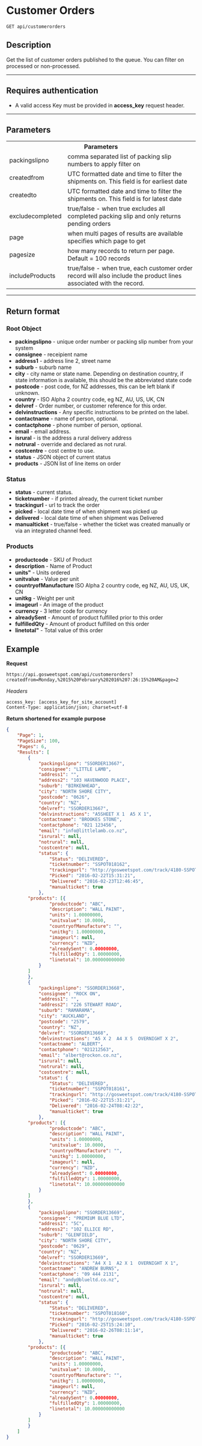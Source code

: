 # Customer Orders

    GET api/customerorders

## Description
Get the list of customer orders published to the queue. You can filter on processed or non-processed.

***

## Requires authentication
* A valid access Key must be provided in **access_key** request header.

***

## Parameters
<table>
  <tr>
    <th colspan="2">Parameters</th>
  </tr>
  <tr>
    <td>packingslipno</td>
    <td>comma separated list of packing slip numbers to apply filter on</td>
  </tr>
  <tr>
    <td>createdfrom</td>
    <td>UTC formatted date and time to filter the shipments on. This field is for earliest date</td>
  </tr>
  <tr>
    <td>createdto</td>
    <td>UTC formatted date and time to filter the shipments on. This field is for latest date</td>
  </tr>
  <tr>
    <td>excludecompleted</td>
    <td>true/false - when true excludes all completed packing slip and only returns pending orders</td>
  </tr>
  <tr>
    <td>page</td>
    <td>when multi pages of results are available specifies which page to get</td>
  </tr>
  <tr>
    <td>pagesize</td>
    <td>how many records to return per page. Default = 100 records</td>
  </tr>
      <tr>
    <td>includeProducts</td>
    <td>true/false - when true, each customer order record will also include the product lines associated with the record.</td>
  </tr>
</table>

***

## Return format
### Root Object
- **packingslipno** - unique order number or packing slip number from your system
- **consignee** - receipient name
- **address1** - address line 2, street name
- **suburb** - suburb name
- **city** - city name or state name. Depending on destination country, if state information is available, this should be the abbreviated state code
- **postcode** - post code, for NZ addresses, this can be left blank if unknown.
- **country** - ISO Alpha 2 country code, eg NZ, AU, US, UK, CN
- **delvref** - Order number, or customer reference for this order.
- **delvinstructions** - Any specific instructions to be printed on the label.
- **contactname** - name of person, optional.
- **contactphone** - phone number of person, optional.
- **email** - email address.
- **isrural** - is the address a rural delivery address
- **notrural** - override and declared as not rural.
- **costcentre** - cost centre to use.
- **status** - JSON object of current status
- **products** - JSON list of line items on order

### Status
- **status** - current status.
- **ticketnumber** - if printed already, the current ticket number
- **trackingurl** - url to track the order
- **picked** - local date time of when shipment was picked up
- **delivered** - local date time of when shipment was Delivered
- **manualticket** - true/false - whether the ticket was created manually or via an integrated channel feed.

### Products
- **productcode** - SKU of Product
- **description** - Name of Product
- **units"** - Units ordered
- **unitvalue** - Value per unit
- **countryofManufacture** ISO Alpha 2 country code, eg NZ, AU, US, UK, CN
- **unitkg** - Weight per unit
- **imageurl** - An image of the product
- **currency** - 3 letter code for currency
- **alreadySent** - Amount of product fulfilled prior to this order
- **fulfilledQty** - Amount of product fulfilled on this order
- **linetotal"** - Total value of this order

## Example
**Request**

    https://api.gosweetspot.com/api/customerorders?createdfrom=Monday,%2015%20February%202016%207:26:15%20AM&page=2

*Headers*

    access_key: [access_key_for_site_account]
    Content-Type: application/json; charset=utf-8


**Return** __shortened for example purpose__
``` json
{
    "Page": 1,
    "PageSize": 100,
    "Pages": 6,
    "Results": [
        {
            "packingslipno": "SSORDER13667",
            "consignee": "LITTLE LAMB",
            "address1": "",
            "address2": "103 HAVENWOOD PLACE",
            "suburb": "BIRKENHEAD",
            "city": "NORTH SHORE CITY",
            "postcode": "0626",
            "country": "NZ",
            "delvref": "SSORDER13667",
            "delvinstructions": "A5SHEET X 1  A5 X 1",
            "contactname": "BROOKES STONE",
            "contactphone": "021 123456",
            "email": "info@littlelamb.co.nz",
            "isrural": null,
            "notrural": null,
            "costcentre": null,
            "status": {
                "Status": "DELIVERED",
                "ticketnumber": "SSPOT018162",
                "trackingurl": "http://gosweetspot.com/track/4180-SSPOT018162",
                "Picked": "2016-02-22T15:31:21",
                "Delivered": "2016-02-23T12:46:45",
                "manualticket": true
            },
		"products": [{
				"productcode": "ABC",
				"description": "WALL PAINT",
				"units": 1.00000000,
				"unitvalue": 10.0000,
				"countryofManufacture": "",
				"unitkg": 1.00000000,
				"imageurl": null,
				"currency": "NZD",
				"alreadySent": 0.00000000,
				"fulfilledQty": 1.00000000,
				"linetotal": 10.000000000000
			}
		]
        },
        {
            "packingslipno": "SSORDER13668",
            "consignee": "ROCK ON",
            "address1": "",
            "address2": "226 STEWART ROAD",
            "suburb": "RAMARAMA",
            "city": "AUCKLAND",
            "postcode": "2579",
            "country": "NZ",
            "delvref": "SSORDER13668",
            "delvinstructions": "A5 X 2  A4 X 5  OVERNIGHT X 2",
            "contactname": "ALBERT",
            "contactphone": "021212563",
            "email": "albert@rockon.co.nz",
            "isrural": null,
            "notrural": null,
            "costcentre": null,
            "status": {
                "Status": "DELIVERED",
                "ticketnumber": "SSPOT018161",
                "trackingurl": "http://gosweetspot.com/track/4180-SSPOT018161",
                "Picked": "2016-02-22T15:31:21",
                "Delivered": "2016-02-24T08:42:22",
                "manualticket": true
            },
		"products": [{
				"productcode": "ABC",
				"description": "WALL PAINT",
				"units": 1.00000000,
				"unitvalue": 10.0000,
				"countryofManufacture": "",
				"unitkg": 1.00000000,
				"imageurl": null,
				"currency": "NZD",
				"alreadySent": 0.00000000,
				"fulfilledQty": 1.00000000,
				"linetotal": 10.000000000000
			}
		]
        },
        {
            "packingslipno": "SSORDER13669",
            "consignee": "PREMIUM BLUE LTD",
            "address1": "5C",
            "address2": "102 ELLICE RD",
            "suburb": "GLENFIELD",
            "city": "NORTH SHORE CITY",
            "postcode": "0629",
            "country": "NZ",
            "delvref": "SSORDER13669",
            "delvinstructions": "A4 X 1  A2 X 1  OVERNIGHT X 1",
            "contactname": "ANDREW BURNS",
            "contactphone": "09 444 2131",
            "email": "andy@blueltd.co.nz",
            "isrural": null,
            "notrural": null,
            "costcentre": null,
            "status": {
                "Status": "DELIVERED",
                "ticketnumber": "SSPOT018160",
                "trackingurl": "http://gosweetspot.com/track/4180-SSPOT018160",
                "Picked": "2016-02-25T15:24:10",
                "Delivered": "2016-02-26T08:11:14",
                "manualticket": true
            },
		"products": [{
				"productcode": "ABC",
				"description": "WALL PAINT",
				"units": 1.00000000,
				"unitvalue": 10.0000,
				"countryofManufacture": "",
				"unitkg": 1.00000000,
				"imageurl": null,
				"currency": "NZD",
				"alreadySent": 0.00000000,
				"fulfilledQty": 1.00000000,
				"linetotal": 10.000000000000
			}
		]
        }
    ]
}

```
